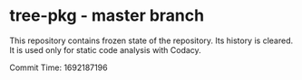 # tree-pkg - master branch

This repository contains frozen state of the repository.
Its history is cleared. It is used only for static code
analysis with Codacy.

Commit Time: 1692187196